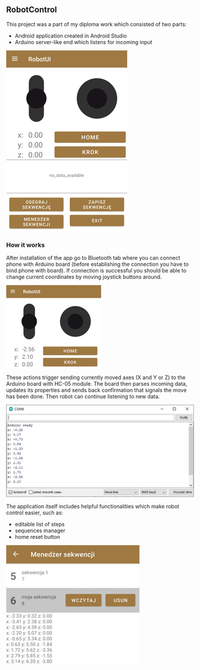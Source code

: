 ## RobotControl ##
This project was a part of my diploma work which consisted of two parts:
* Android application created in Android Studio
* Arduino server-like end which listens for incoming input

![app control panel](images/app_control_panel.png)

### How it works ###
After installation of the app go to Bluetooth tab where you can connect phone with Arduino board (before establishing the connection you have to bind phone with board). If connection is successful you should be able to change current coordinates by moving joystick buttons around.

![app control panel input](images/app_control_panel_input.png)

These actions trigger sending currently moved axes (X and Y or Z) to the Arduino board with HC-05 module. The board then parses incoming data, updates its properties and sends back confirmation that signals the move has been done. Then robot can continue listening to new data.

![arduino result](images/arduino_result.png)

The application itself includes helpful functionalities which make robot control easier, such as:
* editable list of steps
* sequences manager
* home reset button

![app control sequence manager](images/app_control_sequence_manager.png)

